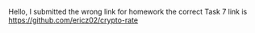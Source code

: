 Hello, I submitted the wrong link for homework the correct Task 7 link is
https://github.com/ericz02/crypto-rate